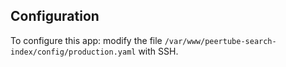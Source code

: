 ## Configuration

To configure this app: modify the file `/var/www/peertube-search-index/config/production.yaml` with SSH.

